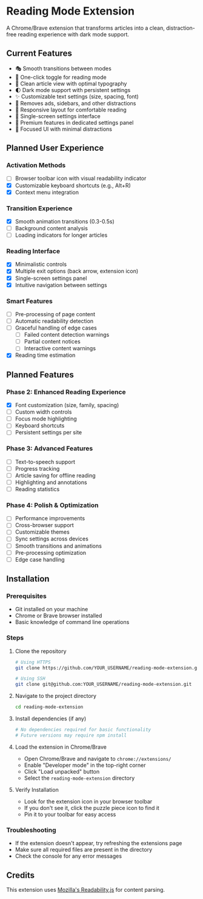 # Reading Mode Extension

A Chrome/Brave extension that transforms articles into a clean, distraction-free reading experience with dark mode support.

## Current Features

- 🎭 Smooth transitions between modes
- 🔄 One-click toggle for reading mode
- 📖 Clean article view with optimal typography
- 🌓 Dark mode support with persistent settings
- ✨ Customizable text settings (size, spacing, font)
- 🎯 Removes ads, sidebars, and other distractions
- 📱 Responsive layout for comfortable reading
- 🎨 Single-screen settings interface
- 💎 Premium features in dedicated settings panel
- 🎯 Focused UI with minimal distractions

## Planned User Experience

### Activation Methods
- [ ] Browser toolbar icon with visual readability indicator
- [x] Customizable keyboard shortcuts (e.g., Alt+R)
- [x] Context menu integration

### Transition Experience
- [x] Smooth animation transitions (0.3-0.5s)
- [ ] Background content analysis
- [ ] Loading indicators for longer articles

### Reading Interface
- [x] Minimalistic controls
- [x] Multiple exit options (back arrow, extension icon)
- [x] Single-screen settings panel
- [x] Intuitive navigation between settings

### Smart Features
- [ ] Pre-processing of page content
- [ ] Automatic readability detection
- [ ] Graceful handling of edge cases
  - [ ] Failed content detection warnings
  - [ ] Partial content notices
  - [ ] Interactive content warnings
- [x] Reading time estimation

## Planned Features

### Phase 2: Enhanced Reading Experience
- [x] Font customization (size, family, spacing)
- [ ] Custom width controls
- [ ] Focus mode highlighting
- [ ] Keyboard shortcuts
- [ ] Persistent settings per site

### Phase 3: Advanced Features
- [ ] Text-to-speech support
- [ ] Progress tracking
- [ ] Article saving for offline reading
- [ ] Highlighting and annotations
- [ ] Reading statistics

### Phase 4: Polish & Optimization
- [ ] Performance improvements
- [ ] Cross-browser support
- [ ] Customizable themes
- [ ] Sync settings across devices
- [ ] Smooth transitions and animations
- [ ] Pre-processing optimization
- [ ] Edge case handling

## Installation

### Prerequisites
- Git installed on your machine
- Chrome or Brave browser installed
- Basic knowledge of command line operations

### Steps
1. Clone the repository
   ```bash
   # Using HTTPS
   git clone https://github.com/YOUR_USERNAME/reading-mode-extension.git
   
   # Using SSH
   git clone git@github.com:YOUR_USERNAME/reading-mode-extension.git
   ```

2. Navigate to the project directory
   ```bash
   cd reading-mode-extension
   ```

3. Install dependencies (if any)
   ```bash
   # No dependencies required for basic functionality
   # Future versions may require npm install
   ```

4. Load the extension in Chrome/Brave
   - Open Chrome/Brave and navigate to `chrome://extensions/`
   - Enable "Developer mode" in the top-right corner
   - Click "Load unpacked" button
   - Select the `reading-mode-extension` directory

5. Verify Installation
   - Look for the extension icon in your browser toolbar
   - If you don't see it, click the puzzle piece icon to find it
   - Pin it to your toolbar for easy access

### Troubleshooting
- If the extension doesn't appear, try refreshing the extensions page
- Make sure all required files are present in the directory
- Check the console for any error messages

## Credits

This extension uses [Mozilla's Readability.js](https://github.com/mozilla/readability) for content parsing. 
